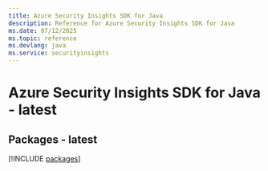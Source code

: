```yaml
---
title: Azure Security Insights SDK for Java
description: Reference for Azure Security Insights SDK for Java
ms.date: 07/12/2025
ms.topic: reference
ms.devlang: java
ms.service: securityinsights
---
```

# Azure Security Insights SDK for Java - latest
## Packages - latest
[!INCLUDE [packages](security-insights-index.md)]